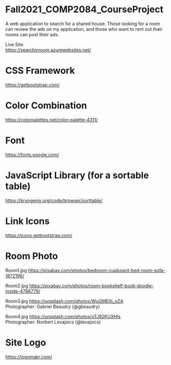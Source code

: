 # Fall2021_COMP2084_CourseProject
A web application to search for a shared house. Those looking for a room can review the ads on my application, and those who want to rent out their rooms can post their ads.

Live Site  
https://searchinroom.azurewebsites.net/



# CSS Framework  
https://getbootstrap.com/

# Color Combination
https://colorpalettes.net/color-palette-4311/

# Font
https://fonts.google.com/

# JavaScript Library (for a sortable table)
https://kryogenix.org/code/browser/sorttable/

# Link Icons
https://icons.getbootstrap.com/

# Room Photo
Room1.jpg
https://pixabay.com/photos/bedroom-cupboard-bed-room-sofa-1872196/

Room2.jpg
https://pixabay.com/photos/room-bookshelf-book-doodle-inside-4786779/

Room3.jpg
https://unsplash.com/photos/WuQME0I_oZA <br />
Photographer: Gabriel Beaudry (@gbeaudry)

Room4.jpg
https://unsplash.com/photos/oTJ92KUXHls <br />
Photographer: Norbert Levajsics (@levajsics)

# Site Logo
https://logomakr.com/

